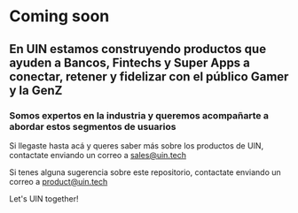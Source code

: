 # Coming soon

## En UIN estamos construyendo productos que ayuden a Bancos, Fintechs y Super Apps a conectar, retener y fidelizar con el público Gamer y la GenZ
### Somos expertos en la industria y queremos acompañarte a abordar estos segmentos de usuarios

Si llegaste hasta acá y queres saber más sobre los productos de UIN, contactate enviando un correo a sales@uin.tech

Si tenes alguna sugerencia sobre este repositorio, contactate enviando un correo a product@uin.tech

Let's UIN together!
